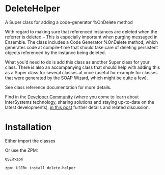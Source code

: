 # DeleteHelper
A Super class for adding a code-generator %OnDelete method

With regard to making sure that referenced instances are deleted when the referrer is deleted –
This is especially important when purging messaged in Ensemble.
The class includes a Code Generator %OnDelete method, which generates code at compile-time that should take care of deleting persistent objects referenced by the instance being deleted.

What you'd need to do is add this class as another Super class for your class.
There is also an accompanying class that should help with adding this as a Super class for several classes at once (useful for example for classes that were generated by the SOAP Wizard, which might be quite a few).

See class reference documentation for more details.

Find in the <a href="https://community.intersystems.com/">Developer Community</a> (where you come to learn about InterSystems technology, sharing solutions and staying up-to-date on the latest developments), <a href="https://community.intersystems.com/post/deletehelper-class-help-deleting-referenced-persistent-classes">in this post</a> further details and related discussion.

# Installation
Either import the classes

Or use the ZPM:
```
USER>zpm

zpm: USER> install delete-helper
```